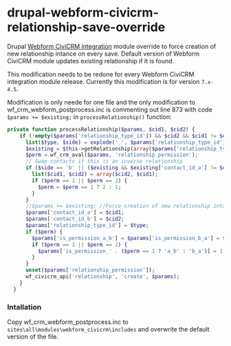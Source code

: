 drupal-webform-civicrm-relationship-save-override
=================================================

Drupal [Webform CiviCRM integration](https://drupal.org/project/webform_civicrm) module override to force creation of new relationship intance on every save. Default version of Webform CiviCRM module updates existing relationship if it is found.

This modification needs to be redone for every Webform CiviCRM integration module release. Currently this modification is for version `7.x-4.5`.

Modification is only neede for one file and the only modification to wf_crm_webform_postprocess.inc is commenting out line 873 with code `$params += $existing;` in `processRelationship()` function:

```php
private function processRelationship($params, $cid1, $cid2) {
    if (!empty($params['relationship_type_id']) && $cid2 && $cid1 != $cid2) {
      list($type, $side) = explode('_', $params['relationship_type_id']);
      $existing = $this->getRelationship(array($params['relationship_type_id']), $cid1, $cid2);
      $perm = wf_crm_aval($params, 'relationship_permission');
      // Swap contacts if this is an inverse relationship
      if ($side == 'b' || ($existing && $existing['contact_id_a'] != $cid1)) {
        list($cid1, $cid2) = array($cid2, $cid1);
        if ($perm == 1 || $perm == 2) {
          $perm = $perm == 1 ? 2 : 1;
        }
      }
      //$params += $existing; //Force creation of new relationship intance on every save
      $params['contact_id_a'] = $cid1;
      $params['contact_id_b'] = $cid2;
      $params['relationship_type_id'] = $type;
      if ($perm) {
        $params['is_permission_a_b'] = $params['is_permission_b_a'] = $perm == 3 ? 1 : 0;
        if ($perm == 1 || $perm == 2) {
          $params['is_permission_' . ($perm == 1 ? 'a_b' : 'b_a')] = 1;
        }
      }
      unset($params['relationship_permission']);
      wf_civicrm_api('relationship', 'create', $params);
    }
  }
```

### Intallation
Copy wf_crm_webform_postprocess.inc to `sites\all\modules\webform_civicrm\includes` and overwrite the default version of the file.
